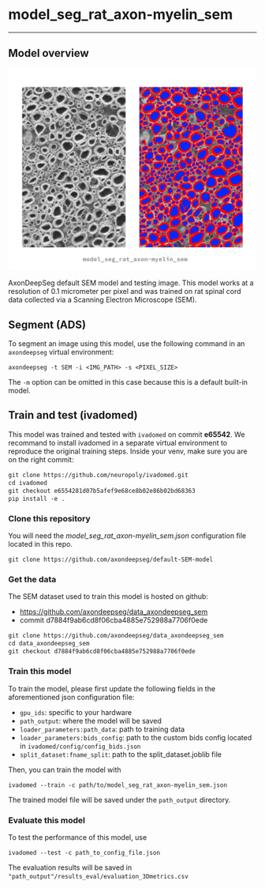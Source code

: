 # model_seg_rat_axon-myelin_sem
---

## Model overview
![image of segmentation obtained from this model](sem_model_preview.png)

AxonDeepSeg default SEM model and testing image. This model works at a resolution of 0.1 micrometer per pixel and was trained on rat spinal cord data collected via a Scanning Electron Microscope (SEM).

## Segment (ADS)
To segment an image using this model, use the following command in an `axondeepseg` virtual environment:
```
axondeepseg -t SEM -i <IMG_PATH> -s <PIXEL_SIZE>
```
The `-m` option can be omitted in this case because this is a default built-in model.

## Train and test (ivadomed)
This model was trained and tested with `ivadomed` on commit **e65542**. We recommand to install ivadomed in a separate virtual environment to reproduce the original training steps. Inside your venv, make sure you are on the right commit:
```
git clone https://github.com/neuropoly/ivadomed.git
cd ivadomed
git checkout e6554281d07b5afef9e68ce8b02e86b02bd68363
pip install -e .
```

### Clone this repository
You will need the *model_seg_rat_axon-myelin_sem.json* configuration file located in this repo.
```
git clone https://github.com/axondeepseg/default-SEM-model
```

### Get the data
The SEM dataset used to train this model is hosted on github:
- https://github.com/axondeepseg/data_axondeepseg_sem
- commit d7884f9ab6cd8f06cba4885e752988a7706f0ede

```
git clone https://github.com/axondeepseg/data_axondeepseg_sem
cd data_axondeepseg_sem
git checkout d7884f9ab6cd8f06cba4885e752988a7706f0ede
```

### Train this model
To train the model, please first update the following fields in the aforementioned json configuration file:
- `gpu_ids`: specific to your hardware
- `path_output`: where the model will be saved
- `loader_parameters:path_data`: path to training data
- `loader_parameters:bids_config`: path to the custom bids config located in `ivadomed/config/config_bids.json`
- `split_dataset:fname_split`: path to the split_dataset.joblib file

Then, you can train the model with
```
ivadomed --train -c path/to/model_seg_rat_axon-myelin_sem.json
```
The trained model file will be saved under the `path_output` directory.

### Evaluate this model
To test the performance of this model, use
```
ivadomed --test -c path_to_config_file.json
```
The evaluation results will be saved in `"path_output"/results_eval/evaluation_3Dmetrics.csv`
